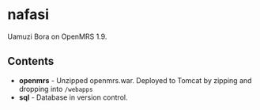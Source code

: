 nafasi
======

Uamuzi Bora on OpenMRS 1.9.

Contents
--------

 * **openmrs** - Unzipped openmrs.war. Deployed to Tomcat by zipping and dropping into `/webapps`
 * **sql** - Database in version control.